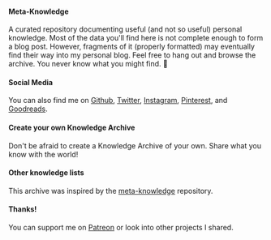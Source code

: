 #### Meta-Knowledge

A curated repository documenting useful (and not so useful) personal knowledge. Most of the data you'll find here is not complete enough to form a blog post. However, fragments of it (properly formatted) may eventually find their way into my personal blog. Feel free to hang out and browse the archive. You never know what you might find. 🙂

#### Social Media

You can also find me on [Github](https://github.com/phmullins), [Twitter](https://twitter.com/phmullins), [Instagram](https://www.instagram.com/pmullins/), [Pinterest](https://www.pinterest.com/geektonium/), and [Goodreads](https://www.goodreads.com/pmullins).

#### Create your own Knowledge Archive

Don't be afraid to create a Knowledge Archive of your own. Share what you know with the world!

#### Other knowledge lists

This archive was inspired by the [meta-knowledge](https://github.com/RichardLitt/meta-knowledge) repository.

#### Thanks!

You can support me on [Patreon](https://www.patreon.com/pmullins) or look into other projects I shared.

